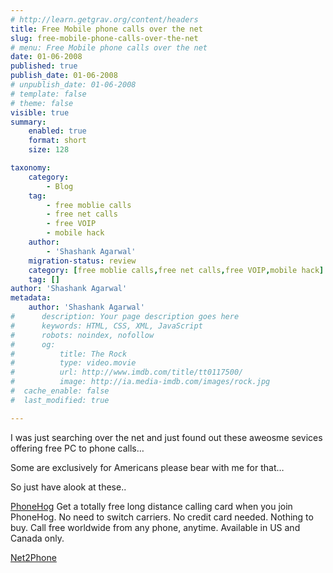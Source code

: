 ```yaml
---
# http://learn.getgrav.org/content/headers
title: Free Mobile phone calls over the net
slug: free-mobile-phone-calls-over-the-net
# menu: Free Mobile phone calls over the net
date: 01-06-2008
published: true
publish_date: 01-06-2008
# unpublish_date: 01-06-2008
# template: false
# theme: false
visible: true
summary:
    enabled: true
    format: short
    size: 128

taxonomy:
    category:
        - Blog
    tag:
        - free moblie calls
        - free net calls
        - free VOIP
        - mobile hack
    author:
        - 'Shashank Agarwal'
    migration-status: review
    category: [free moblie calls,free net calls,free VOIP,mobile hack]
    tag: []
author: 'Shashank Agarwal'
metadata:
    author: 'Shashank Agarwal'
#      description: Your page description goes here
#      keywords: HTML, CSS, XML, JavaScript
#      robots: noindex, nofollow
#      og:
#          title: The Rock
#          type: video.movie
#          url: http://www.imdb.com/title/tt0117500/
#          image: http://ia.media-imdb.com/images/rock.jpg
#  cache_enable: false
#  last_modified: true

---
```


 I was just searching over the net and just found out these aweosme sevices offering free PC to phone calls…

Some are exclusively for Americans please bear with me for that…

So just have alook at these..

  
[PhoneHog](http://www.phonehog.com/) Get a totally free long distance calling card when you join PhoneHog. No need to switch carriers. No credit card needed. Nothing to buy. Call free worldwide from any phone, anytime. Available in US and Canada only.

[Net2Phone](http://www.net2phone.com/)
